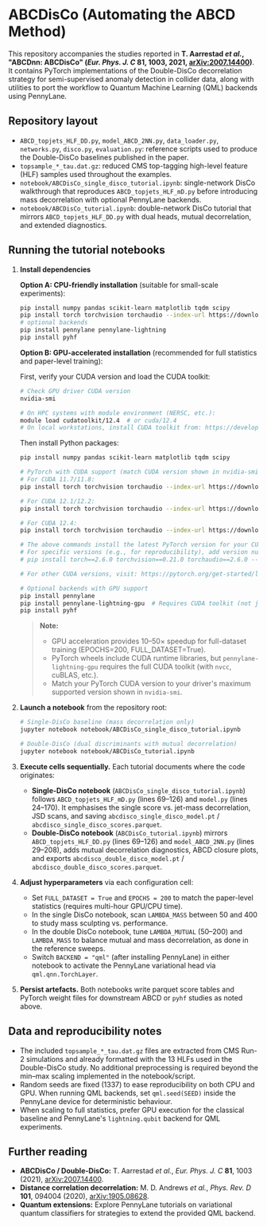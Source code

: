 # ABCDisCo (Automating the ABCD Method)

This repository accompanies the studies reported in **T. Aarrestad *et al.*, "ABCDnn: ABCDisCo" (*Eur. Phys. J. C* **81**, 1003, 2021, [arXiv:2007.14400](https://arxiv.org/abs/2007.14400))**. It contains PyTorch implementations of the Double-DisCo decorrelation strategy for semi-supervised anomaly detection in collider data, along with utilities to port the workflow to Quantum Machine Learning (QML) backends using PennyLane.

## Repository layout

- `ABCD_topjets_HLF_DD.py`, `model_ABCD_2NN.py`, `data_loader.py`, `networks.py`, `disco.py`, `evaluation.py`: reference scripts used to produce the Double-DisCo baselines published in the paper.
- `topsample_*_tau.dat.gz`: reduced CMS top-tagging high-level feature (HLF) samples used throughout the examples.
- `notebook/ABCDisCo_single_disco_tutorial.ipynb`: single-network DisCo walkthrough that reproduces `ABCD_topjets_HLF_mD.py` before introducing mass decorrelation with optional PennyLane backends.
- `notebook/ABCDisCo_tutorial.ipynb`: double-network DisCo tutorial that mirrors `ABCD_topjets_HLF_DD.py` with dual heads, mutual decorrelation, and extended diagnostics.

## Running the tutorial notebooks

1. **Install dependencies**

   **Option A: CPU-friendly installation** (suitable for small-scale experiments):
   ```bash
   pip install numpy pandas scikit-learn matplotlib tqdm scipy
   pip install torch torchvision torchaudio --index-url https://download.pytorch.org/whl/cpu
   # optional backends
   pip install pennylane pennylane-lightning
   pip install pyhf
   ```

   **Option B: GPU-accelerated installation** (recommended for full statistics and paper-level training):
   
   First, verify your CUDA version and load the CUDA toolkit:
   ```bash
   # Check GPU driver CUDA version
   nvidia-smi
   
   # On HPC systems with module environment (NERSC, etc.):
   module load cudatoolkit/12.4  # or cuda/12.4
   # On local workstations, install CUDA toolkit from: https://developer.nvidia.com/cuda-downloads
   ```
   
   Then install Python packages:
   ```bash
   pip install numpy pandas scikit-learn matplotlib tqdm scipy
   
   # PyTorch with CUDA support (match CUDA version shown in nvidia-smi)
   # For CUDA 11.7/11.8:
   pip install torch torchvision torchaudio --index-url https://download.pytorch.org/whl/cu118
   
   # For CUDA 12.1/12.2:
   pip install torch torchvision torchaudio --index-url https://download.pytorch.org/whl/cu121
   
   # For CUDA 12.4:
   pip install torch torchvision torchaudio --index-url https://download.pytorch.org/whl/cu124
   
   # The above commands install the latest PyTorch version for your CUDA.
   # For specific versions (e.g., for reproducibility), add version numbers:
   # pip install torch==2.6.0 torchvision==0.21.0 torchaudio==2.6.0 --index-url https://download.pytorch.org/whl/cu124
   
   # For other CUDA versions, visit: https://pytorch.org/get-started/locally/
   
   # Optional backends with GPU support
   pip install pennylane
   pip install pennylane-lightning-gpu  # Requires CUDA toolkit (not just PyTorch's bundled runtime)
   pip install pyhf
   ```
   
   > **Note:** 
   > - GPU acceleration provides 10–50× speedup for full-dataset training (EPOCHS=200, FULL_DATASET=True).
   > - PyTorch wheels include CUDA runtime libraries, but `pennylane-lightning-gpu` requires the full CUDA toolkit (with `nvcc`, cuBLAS, etc.).
   > - Match your PyTorch CUDA version to your driver's maximum supported version shown in `nvidia-smi`.
2. **Launch a notebook** from the repository root:
   ```bash
   # Single-DisCo baseline (mass decorrelation only)
   jupyter notebook notebook/ABCDisCo_single_disco_tutorial.ipynb

   # Double-DisCo (dual discriminants with mutual decorrelation)
   jupyter notebook notebook/ABCDisCo_tutorial.ipynb
   ```
3. **Execute cells sequentially.** Each tutorial documents where the code originates:
   - **Single-DisCo notebook** (`ABCDisCo_single_disco_tutorial.ipynb`) follows `ABCD_topjets_HLF_mD.py` (lines 69–126) and `model.py` (lines 24–170). It emphasises the single score vs. jet-mass decorrelation, JSD scans, and saving `abcdisco_single_disco_model.pt` / `abcdisco_single_disco_scores.parquet`.
   - **Double-DisCo notebook** (`ABCDisCo_tutorial.ipynb`) mirrors `ABCD_topjets_HLF_DD.py` (lines 69–126) and `model_ABCD_2NN.py` (lines 29–208), adds mutual decorrelation diagnostics, ABCD closure plots, and exports `abcdisco_double_disco_model.pt` / `abcdisco_double_disco_scores.parquet`.
4. **Adjust hyperparameters** via each configuration cell:
   - Set `FULL_DATASET = True` and `EPOCHS = 200` to match the paper-level statistics (requires multi-hour GPU/CPU time).
   - In the single DisCo notebook, scan `LAMBDA_MASS` between 50 and 400 to study mass sculpting vs. performance.
   - In the double DisCo notebook, tune `LAMBDA_MUTUAL` (50–200) and `LAMBDA_MASS` to balance mutual and mass decorrelation, as done in the reference sweeps.
   - Switch `BACKEND = "qml"` (after installing PennyLane) in either notebook to activate the PennyLane variational head via `qml.qnn.TorchLayer`.
5. **Persist artefacts.** Both notebooks write parquet score tables and PyTorch weight files for downstream ABCD or `pyhf` studies as noted above.

## Data and reproducibility notes

- The included `topsample_*_tau.dat.gz` files are extracted from CMS Run-2 simulations and already formatted with the 13 HLFs used in the Double-DisCo study. No additional preprocessing is required beyond the min–max scaling implemented in the notebook/script.
- Random seeds are fixed (1337) to ease reproducibility on both CPU and GPU. When running QML backends, set `qml.seed(SEED)` inside the PennyLane device for deterministic behaviour.
- When scaling to full statistics, prefer GPU execution for the classical baseline and PennyLane's `lightning.qubit` backend for QML experiments.

## Further reading

- **ABCDisCo / Double-DisCo:** T. Aarrestad *et al.*, *Eur. Phys. J. C* **81**, 1003 (2021), [arXiv:2007.14400](https://arxiv.org/abs/2007.14400).
- **Distance correlation decorrelation:** M. D. Andrews *et al.*, *Phys. Rev. D* **101**, 094004 (2020), [arXiv:1905.08628](https://arxiv.org/abs/1905.08628).
- **Quantum extensions:** Explore PennyLane tutorials on variational quantum classifiers for strategies to extend the provided QML backend.
